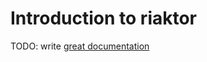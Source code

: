 # Introduction to riaktor

TODO: write [great documentation](http://jacobian.org/writing/great-documentation/what-to-write/)
